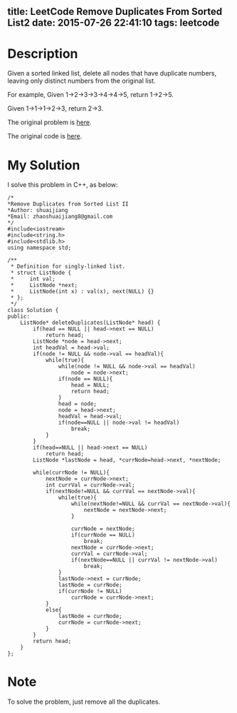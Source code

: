 title: LeetCode Remove Duplicates From Sorted List2
date: 2015-07-26 22:41:10
tags: leetcode
---

# Description
Given a sorted linked list, delete all nodes that have duplicate numbers, leaving only distinct numbers from the original list.

For example,
Given 1->2->3->3->4->4->5, return 1->2->5.

Given 1->1->1->2->3, return 2->3.

The original problem is [here](https://leetcode.com/problems/remove-duplicates-from-sorted-list-ii/ "Problem").

The original code is [here](https://github.com/shuaijiang/LeetCode/blob/master/RemoveDuplicatesFromSortedList2.cpp "Code").
<!--more-->

# My Solution
I solve this problem in C++, as below:

	/*
	*Remove Duplicates from Sorted List II 
	*Author: shuaijiang
	*Email: zhaoshuaijiang8@gmail.com
	*/
	#include<iostream>
	#include<string.h>
	#include<stdlib.h>
	using namespace std;
	
	/**
	 * Definition for singly-linked list.
	 * struct ListNode {
	 *     int val;
	 *     ListNode *next;
	 *     ListNode(int x) : val(x), next(NULL) {}
	 * };
	 */
	class Solution {
	public:
	    ListNode* deleteDuplicates(ListNode* head) {
	        if(head == NULL || head->next == NULL)
	        	return head;
	        ListNode *node = head->next;
	        int headVal = head->val;
	        if(node != NULL && node->val == headVal){
		        while(true){
		        	while(node != NULL && node->val == headVal)
		        		node = node->next;	        	
		        	if(node == NULL){
		        		head = NULL;
		        		return head;
		        	}
	        		head = node;
	        		node = head->next;
	        		headVal = head->val;
	        		if(node==NULL || node->val != headVal)
	        			break;
		        }
	        }
	        if(head==NULL || head->next == NULL)
	        	return head;
			ListNode *lastNode = head, *currNode=head->next, *nextNode;
	        
			while(currNode != NULL){
				nextNode = currNode->next;
				int currVal = currNode->val;
				if(nextNode!=NULL && currVal == nextNode->val){
					while(true){
						while(nextNode!=NULL && currVal == nextNode->val){
							nextNode = nextNode->next;
						}
						
						currNode = nextNode;
						if(currNode == NULL)
							break;
						nextNode = currNode->next;
						currVal = currNode->val;
						if(nextNode==NULL || currVal != nextNode->val)
							break;
					}
					lastNode->next = currNode;
					lastNode = currNode;
					if(currNode != NULL)
						currNode = currNode->next;
				}
				else{				
					lastNode = currNode;
					currNode = currNode->next;
				}
			}
			return head;
	    }
	};

# Note
To solve the problem, just remove all the duplicates. 
